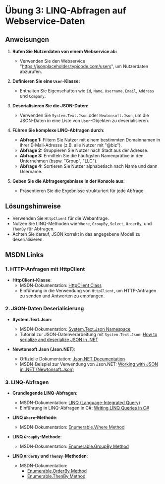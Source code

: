 # Übung 3: LINQ-Abfragen auf Webservice-Daten

## Anweisungen

1. **Rufen Sie Nutzerdaten von einem Webservice ab:**
   - Verwenden Sie den Webservice "https://jsonplaceholder.typicode.com/users", um Nutzerdaten abzurufen.

2. **Definieren Sie eine `User`-Klasse:**
   - Enthalten Sie Eigenschaften wie `Id`, `Name`, `Username`, `Email`, `Address` und `Company`.

3. **Deserialisieren Sie die JSON-Daten:**
   - Verwenden Sie `System.Text.Json` oder `Newtonsoft.Json`, um die JSON-Daten in eine Liste von `User`-Objekten zu deserialisieren.

4. **Führen Sie komplexe LINQ-Abfragen durch:**

   - **Abfrage 1:** Filtern Sie Nutzer mit einem bestimmten Domainnamen in ihrer E-Mail-Adresse (z.B. alle Nutzer mit "@biz").
   - **Abfrage 2:** Gruppieren Sie Nutzer nach Stadt aus der Adresse.
   - **Abfrage 3:** Ermitteln Sie die häufigsten Namenpräfixe in den Unternehmen (bspw. "Group", "LLC").
   - **Abfrage 4:** Sortieren Sie Nutzer alphabetisch nach Name und dann Username.

5. **Geben Sie die Abfrageergebnisse in der Konsole aus:**
   - Präsentieren Sie die Ergebnisse strukturiert für jede Abfrage.

## Lösungshinweise

- Verwenden Sie `HttpClient` für die Webanfrage.
- Nutzen Sie LINQ-Methoden wie `Where`, `GroupBy`, `Select`, `OrderBy`, und `ThenBy` für Abfragen.
- Achten Sie darauf, JSON korrekt in das angegebene Modell zu deserialisieren.

## MSDN Links

### 1. HTTP-Anfragen mit HttpClient

- **HttpClient-Klasse**:
  - MSDN-Dokumentation: [HttpClient Class](https://learn.microsoft.com/dotnet/api/system.net.http.httpclient)
  - Einführung in die Verwendung von `HttpClient`, um HTTP-Anfragen zu senden und Antworten zu empfangen.

### 2. JSON-Daten Deserialisierung

- **System.Text.Json**:
  - MSDN-Dokumentation: [System.Text.Json Namespace](https://learn.microsoft.com/dotnet/api/system.text.json)
  - Tutorial zur JSON-Datenverarbeitung mit `System.Text.Json`: [How to serialize and deserialize JSON in .NET](https://learn.microsoft.com/dotnet/standard/serialization/system-text-json-how-to?pivots=dotnet-7-0)

- **Newtonsoft.Json (Json.NET)**:
  - Offizielle Dokumentation: [Json.NET Documentation](https://www.newtonsoft.com/json/help/html/Introduction.htm)
  - MSDN-Beispiel zur Verwendung von Json.NET: [Working with JSON in .NET (Newtonsoft.Json)](https://learn.microsoft.com/dotnet/standard/serialization/system-text-json-migrate-from-newtonsoft?pivots=dotnet-6-0)

### 3. LINQ-Abfragen

- **Grundlegende LINQ-Abfragen**:
  - MSDN-Dokumentation: [LINQ (Language-Integrated Query)](https://learn.microsoft.com/dotnet/csharp/programming-guide/concepts/linq/)
  - Einführung in LINQ-Abfragen in C#: [Writing LINQ Queries in C#](https://learn.microsoft.com/dotnet/csharp/programming-guide/concepts/linq/writing-linq-queries-csharp)

- **LINQ `Where`-Methode**:
  - MSDN-Dokumentation: [Enumerable.Where Method](https://learn.microsoft.com/dotnet/api/system.linq.enumerable.where)

- **LINQ `GroupBy`-Methode**:
  - MSDN-Dokumentation: [Enumerable.GroupBy Method](https://learn.microsoft.com/dotnet/api/system.linq.enumerable.groupby)

- **LINQ `OrderBy` und `ThenBy`-Methoden**:
  - MSDN-Dokumentation: 
    - [Enumerable.OrderBy Method](https://learn.microsoft.com/dotnet/api/system.linq.enumerable.orderby)
    - [Enumerable.ThenBy Method](https://learn.microsoft.com/dotnet/api/system.linq.enumerable.thenby)